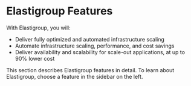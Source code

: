 # Elastigroup Features

With Elastigroup, you will:

* Deliver fully optimized and automated infrastructure scaling
* Automate infrastructure scaling, performance, and cost savings
* Deliver availability and scalability for scale-out applications, at up to 90% lower cost

This section describes Elastigroup features in detail. To learn about Elastigroup, choose a feature in the sidebar on the left.
